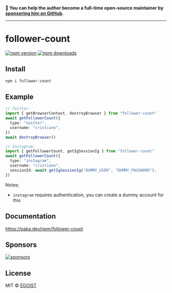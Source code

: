 **💛 You can help the author become a full-time open-source maintainer by [sponsoring him on GitHub](https://github.com/sponsors/egoist).**

---

# follower-count

[![npm version](https://badgen.net/npm/v/follower-count)](https://npm.im/follower-count) [![npm downloads](https://badgen.net/npm/dm/follower-count)](https://npm.im/follower-count)

## Install

```bash
npm i follower-count
```

## Example

```ts
// Twitter:
import { getBrowserContext, destroyBrowser } from "follower-count"
await getFollowerCount({
  type: "twitter",
  username: "cristiano",
})
await destroyBrowser()

// Instagram:
import { getFollowerCount, getIgSessionIg } from "follower-count"
await getFollowerCount({
  type: "instagram",
  username: "cristiano",
  sessionId: await getIgSessionIg("DUMMY_USER", "DUMMY_PASSWORD"),
})
```

Notes:

- `instagram` requires authentication, you can create a dummy account for this

## Documentation

https://paka.dev/npm/follower-count

## Sponsors

[![sponsors](https://sponsors-images.egoist.sh/sponsors.svg)](https://github.com/sponsors/egoist)

## License

MIT &copy; [EGOIST](https://github.com/sponsors/egoist)
